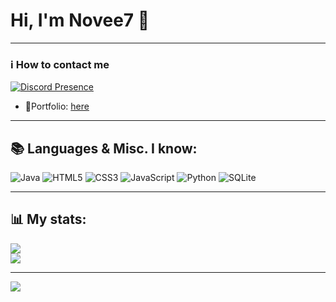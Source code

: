 # Hi, I'm Novee7 👋

---

### ℹ️ How to contact me

[![Discord Presence](https://lanyard.cnrad.dev/api/779084859548368937?showDisplayName=true)](https://discord.com/users/779084859548368937)

- 🧭Portfolio: [here](https://novee7.pages.dev/)

---

## 📚 Languages & Misc. I know:
![Java](https://img.shields.io/badge/java-%23ED8B00.svg?style=for-the-badge&logo=openjdk&logoColor=white)
![HTML5](https://img.shields.io/badge/html5-%23E34F26.svg?style=for-the-badge&logo=html5&logoColor=white)
![CSS3](https://img.shields.io/badge/css3-%231572B6.svg?style=for-the-badge&logo=css3&logoColor=white)
![JavaScript](https://img.shields.io/badge/javascript-%23323330.svg?style=for-the-badge&logo=javascript&logoColor=%23F7DF1E)
![Python](https://img.shields.io/badge/python-%233776AB.svg?style=for-the-badge&logo=python&logoColor=white)
![SQLite](https://img.shields.io/badge/sqlite-%2307405e.svg?style=for-the-badge&logo=sqlite&logoColor=white)

---

## 📊 My stats:
![](https://github-readme-stats.vercel.app/api?username=novee7&theme=transparent&hide_border=true&include_all_commits=true&count_private=true)<br/>
![](https://github-readme-stats.vercel.app/api/top-langs/?username=novee7&theme=transparent&hide_border=true&include_all_commits=true&count_private=true&layout=compact)

---
[![](https://visitcount.itsvg.in/api?id=novee7&icon=0&color=1)](https://visitcount.itsvg.in)
